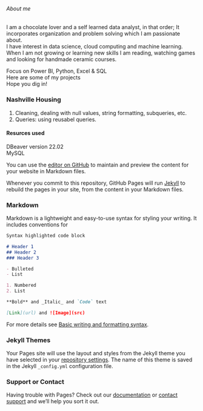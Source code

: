 ###### About me 
I am a chocolate lover and a self learned data analyst, in that order; It incorporates  organization and  problem solving which I am passionate about.         
I have interest in data science, cloud computing and machine learning. When I am not growing or learning new skills I am reading, 
watching games and looking for handmade ceramic courses. 

Focus on Power BI, Python, Excel & SQL              
Here are some of my projects             
Hope you dig in!          
                                       
                                                               
                                                            
 ### Nashville Housing                    
1. Cleaning, dealing with null values, string formatting, subqueries, etc. 
2. Queries: using reusabel queries. 
 
#### Resurces used
DBeaver version 22.02               
MySQL
                              
                              
You can use the [editor on GitHub](https://github.com/ArjNil/portfolio/edit/main/README.md) to maintain and preview the content for your website in Markdown files.

Whenever you commit to this repository, GitHub Pages will run [Jekyll](https://jekyllrb.com/) to rebuild the pages in your site, from the content in your Markdown files.

### Markdown

Markdown is a lightweight and easy-to-use syntax for styling your writing. It includes conventions for

```markdown
Syntax highlighted code block

# Header 1
## Header 2
### Header 3

- Bulleted
- List

1. Numbered
2. List

**Bold** and _Italic_ and `Code` text

[Link](url) and ![Image](src)
```

For more details see [Basic writing and formatting syntax](https://docs.github.com/en/github/writing-on-github/getting-started-with-writing-and-formatting-on-github/basic-writing-and-formatting-syntax).

### Jekyll Themes

Your Pages site will use the layout and styles from the Jekyll theme you have selected in your [repository settings](https://github.com/ArjNil/portfolio/settings/pages). The name of this theme is saved in the Jekyll `_config.yml` configuration file.

### Support or Contact

Having trouble with Pages? Check out our [documentation](https://docs.github.com/categories/github-pages-basics/) or [contact support](https://support.github.com/contact) and we’ll help you sort it out.
